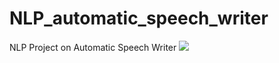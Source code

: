 # NLP_automatic_speech_writer
NLP Project on Automatic Speech Writer
<img src="http://g.recordit.co/x0Ar4kx12q.gif"><br>
